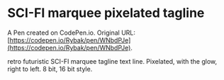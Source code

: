 # SCI-FI marquee pixelated tagline

A Pen created on CodePen.io. Original URL: [https://codepen.io/Rybak/pen/WNbdPJe](https://codepen.io/Rybak/pen/WNbdPJe).

retro futuristic SCI-FI marquee tagline text line.
Pixelated, with the glow, right to left. 8 bit, 16 bit style.